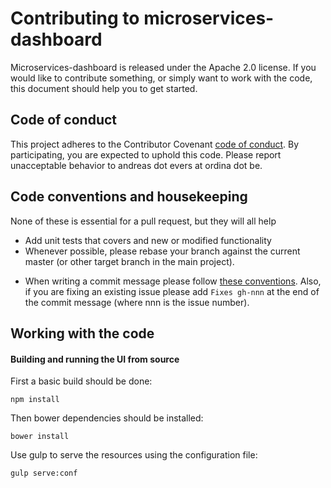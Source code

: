 # Contributing to microservices-dashboard

Microservices-dashboard is released under the Apache 2.0 license. If you would like to
contribute something, or simply want to work with the code, this document should help you
to get started.

## Code of conduct

This project adheres to the Contributor Covenant [code of conduct][1]. By participating,
you are expected to uphold this code. Please report unacceptable behavior to
andreas dot evers at ordina dot be.

## Code conventions and housekeeping

None of these is essential for a pull request, but they will all help

- Add unit tests that covers and new or modified functionality
- Whenever possible, please rebase your branch against the current master (or other
  target branch in the main project).
* When writing a commit message please follow [these conventions][2]. Also, if you are
  fixing an existing issue please add `Fixes gh-nnn` at the end of the commit message
  (where nnn is the issue number).

## Working with the code

#### Building and running the UI from source

First a basic build should be done:
```
npm install
```
Then bower dependencies should be installed:
```
bower install
```
Use gulp to serve the resources using the configuration file:
```
gulp serve:conf
```

[1]: CODE_OF_CONDUCT.md
[2]: http://tbaggery.com/2008/04/19/a-note-about-git-commit-messages.html
